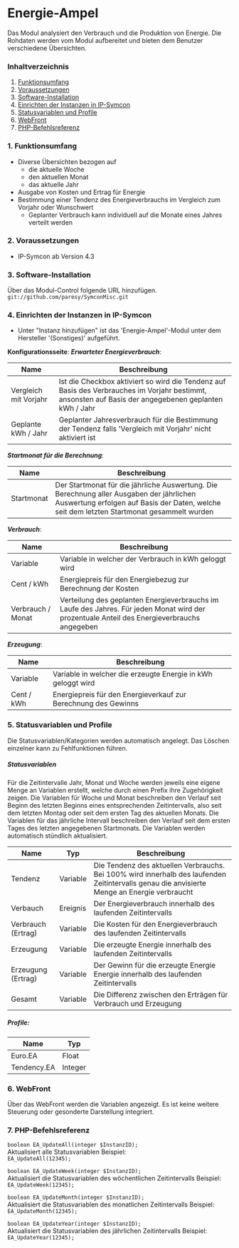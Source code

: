 # Energie-Ampel
Das Modul analysiert den Verbrauch und die Produktion von Energie. Die Rohdaten werden vom Modul aufbereitet und bieten dem Benutzer verschiedene Übersichten.

### Inhaltverzeichnis

1. [Funktionsumfang](#1-funktionsumfang)
2. [Voraussetzungen](#2-voraussetzungen)
3. [Software-Installation](#3-software-installation)
4. [Einrichten der Instanzen in IP-Symcon](#4-einrichten-der-instanzen-in-ip-symcon)
5. [Statusvariablen und Profile](#5-statusvariablen-und-profile)
6. [WebFront](#6-webfront)
7. [PHP-Befehlsreferenz](#7-php-befehlsreferenz)

### 1. Funktionsumfang

* Diverse Übersichten bezogen auf 
  * die aktuelle Woche
  * den aktuellen Monat
  * das aktuelle Jahr
* Ausgabe von Kosten und Ertrag für Energie
* Bestimmung einer Tendenz des Energieverbrauchs im Vergleich zum Vorjahr oder Wunschwert
  * Geplanter Verbrauch kann individuell auf die Monate eines Jahres verteilt werden

### 2. Voraussetzungen

- IP-Symcon ab Version 4.3

### 3. Software-Installation

Über das Modul-Control folgende URL hinzufügen.  
`git://github.com/paresy/SymconMisc.git`  

### 4. Einrichten der Instanzen in IP-Symcon

- Unter "Instanz hinzufügen" ist das 'Energie-Ampel'-Modul unter dem Hersteller '(Sonstiges)' aufgeführt.  

__Konfigurationsseite__:
___Erwarteter Energieverbrauch___:

Name                  | Beschreibung
--------------------- | ---------------------------------
Vergleich mit Vorjahr | Ist die Checkbox aktiviert so wird die Tendenz auf Basis des Verbrauches im Vorjahr bestimmt, ansonsten auf Basis der angegebenen geplanten kWh / Jahr
Geplante kWh / Jahr   | Geplanter Jahresverbrauch für die Bestimmung der Tendenz falls 'Vergleich mit Vorjahr' nicht aktiviert ist

___Startmonat für die Berechnung___:

Name       | Beschreibung
---------- | ---------------------------------
Startmonat | Der Startmonat für die jährliche Auswertung. Die Berechnung aller Ausgaben der jährlichen Auswertung erfolgen auf Basis der Daten, welche seit dem letzten Startmonat gesammelt wurden

___Verbrauch___:

Name              | Beschreibung
----------------- | ---------------------------------
Variable          | Variable in welcher der Verbrauch in kWh geloggt wird
Cent / kWh        | Energiepreis für den Energiebezug zur Berechnung der Kosten
Verbrauch / Monat | Verteilung des geplanten Energieverbrauchs im Laufe des Jahres. Für jeden Monat wird der prozentuale Anteil des Energieverbrauchs angegeben

___Erzeugung___:

Name       | Beschreibung
---------- | ---------------------------------
Variable   | Variable in welcher die erzeugte Energie in kWh geloggt wird
Cent / kWh | Energiepreis für den Energieverkauf zur Berechnung des Gewinns

### 5. Statusvariablen und Profile

Die Statusvariablen/Kategorien werden automatisch angelegt. Das Löschen einzelner kann zu Fehlfunktionen führen.

##### Statusvariablen

Für die Zeitintervalle Jahr, Monat und Woche werden jeweils eine eigene Menge an Variablen erstellt, welche durch einen Prefix ihre Zugehörigkeit zeigen. Die Variablen für Woche und Monat beschreiben den Verlauf seit Beginn des letzten Beginns eines entsprechenden Zeitintervalls, also seit dem letzten Montag oder seit dem ersten Tag des aktuellen Monats. Die Variablen für das jährliche Intervall beschreiben den Verlauf seit dem ersten Tages des letzten angegebenen Startmonats. Die Variablen werden automatisch stündlich aktualisiert.

Name               | Typ      | Beschreibung
------------------ | -------- | ----------------
Tendenz            | Variable | Die Tendenz des aktuellen Verbrauchs. Bei 100% wird innerhalb des laufenden Zeitintervalls genau die anvisierte Menge an Energie verbraucht
Verbauch           | Ereignis | Der Energieverbrauch innerhalb des laufenden Zeitintervalls
Verbrauch (Ertrag) | Variable | Die Kosten für den Energieverbrauch des laufenden Zeitintervalls
Erzeugung          | Variable | Die erzeugte Energie innerhalb des laufenden Zeitintervalls
Erzeugung (Ertrag) | Variable | Der Gewinn für die erzeugte Energie Energie innerhalb des laufenden Zeitintervalls
Gesamt             | Variable | Die Differenz zwischen den Erträgen für Verbrauch und Erzeugung

##### Profile:

Name        | Typ
----------- | -------
Euro.EA     | Float
Tendency.EA | Integer

### 6. WebFront

Über das WebFront werden die Variablen angezeigt. Es ist keine weitere Steuerung oder gesonderte Darstellung integriert.

### 7. PHP-Befehlsreferenz

`boolean EA_UpdateAll(integer $InstanzID);`  
Aktualisiert alle Statusvariablen
Beispiel:  
`EA_UpdateAll(12345);`

`boolean EA_UpdateWeek(integer $InstanzID);`  
Aktualisiert die Statusvariablen des wöchentlichen Zeitintervalls
Beispiel:  
`EA_UpdateWeek(12345);`

`boolean EA_UpdateMonth(integer $InstanzID);`  
Aktualisiert die Statusvariablen des monatlichen Zeitintervalls
Beispiel:  
`EA_UpdateMonth(12345);`

`boolean EA_UpdateYear(integer $InstanzID);`  
Aktualisiert die Statusvariablen des jährlichen Zeitintervalls
Beispiel:  
`EA_UpdateYear(12345);`